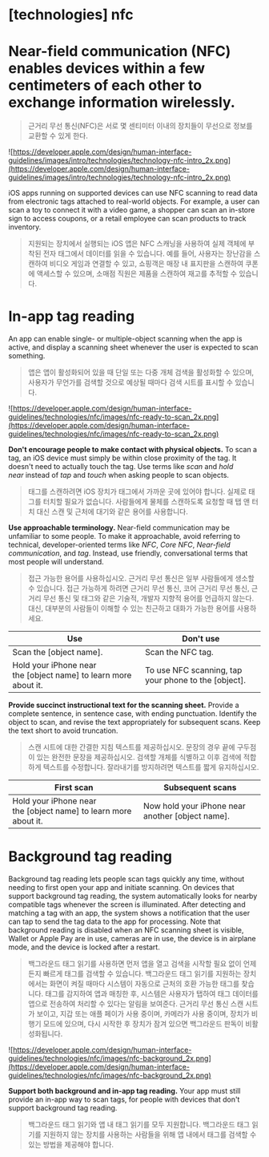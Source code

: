 # **[technologies] nfc**

# Near-field communication (NFC) enables devices within a few centimeters of each other to exchange information wirelessly.
> 근거리 무선 통신(NFC)은 서로 몇 센티미터 이내의 장치들이 무선으로 정보를 교환할 수 있게 한다.
>




![https://developer.apple.com/design/human-interface-guidelines/images/intro/technologies/technology-nfc-intro_2x.png](https://developer.apple.com/design/human-interface-guidelines/images/intro/technologies/technology-nfc-intro_2x.png)

iOS apps running on supported devices can use NFC scanning to read data from electronic tags attached to real-world objects. For example, a user can scan a toy to connect it with a video game, a shopper can scan an in-store sign to access coupons, or a retail employee can scan products to track inventory.
> 지원되는 장치에서 실행되는 iOS 앱은 NFC 스캐닝을 사용하여 실제 객체에 부착된 전자 태그에서 데이터를 읽을 수 있습니다. 예를 들어, 사용자는 장난감을 스캔하여 비디오 게임과 연결할 수 있고, 쇼핑객은 매장 내 표지판을 스캔하여 쿠폰에 액세스할 수 있으며, 소매점 직원은 제품을 스캔하여 재고를 추적할 수 있습니다.
>




# **In-app tag reading**

An app can enable single- or multiple-object scanning when the app is active, and display a scanning sheet whenever the user is expected to scan something.
> 앱은 앱이 활성화되어 있을 때 단일 또는 다중 개체 검색을 활성화할 수 있으며, 사용자가 무언가를 검색할 것으로 예상될 때마다 검색 시트를 표시할 수 있습니다.
>




![https://developer.apple.com/design/human-interface-guidelines/technologies/nfc/images/nfc-ready-to-scan_2x.png](https://developer.apple.com/design/human-interface-guidelines/technologies/nfc/images/nfc-ready-to-scan_2x.png)

**Don't encourage people to make contact with physical objects.** To scan a tag, an iOS device must simply be within close proximity of the tag. It doesn't need to actually touch the tag. Use terms like *scan* and *hold near* instead of *tap* and *touch* when asking people to scan objects.
> 태그를 스캔하려면 iOS 장치가 태그에서 가까운 곳에 있어야 합니다. 실제로 태그를 터치할 필요가 없습니다. 사람들에게 물체를 스캔하도록 요청할 때 탭 앤 터치 대신 스캔 및 근처에 대기와 같은 용어를 사용합니다.
>




**Use approachable terminology.** Near-field communication may be unfamiliar to some people. To make it approachable, avoid referring to technical, developer-oriented terms like *NFC*, *Core NFC*, *Near-field communication*, and *tag*. Instead, use friendly, conversational terms that most people will understand.
> 접근 가능한 용어를 사용하십시오. 근거리 무선 통신은 일부 사람들에게 생소할 수 있습니다. 접근 가능하게 하려면 근거리 무선 통신, 코어 근거리 무선 통신, 근거리 무선 통신 및 태그와 같은 기술적, 개발자 지향적 용어를 언급하지 않는다. 대신, 대부분의 사람들이 이해할 수 있는 친근하고 대화가 가능한 용어를 사용하세요.
>




| Use | Don't use |
| --- | --- |
| Scan the [object name]. | Scan the NFC tag. |
| Hold your iPhone near the [object name] to learn more about it. | To use NFC scanning, tap your phone to the [object]. |

**Provide succinct instructional text for the scanning sheet.** Provide a complete sentence, in sentence case, with ending punctuation. Identify the object to scan, and revise the text appropriately for subsequent scans. Keep the text short to avoid truncation.
> 스캔 시트에 대한 간결한 지침 텍스트를 제공하십시오. 문장의 경우 끝에 구두점이 있는 완전한 문장을 제공하십시오. 검색할 개체를 식별하고 이후 검색에 적합하게 텍스트를 수정합니다. 잘라내기를 방지하려면 텍스트를 짧게 유지하십시오.
>




| First scan | Subsequent scans |
| --- | --- |
| Hold your iPhone near the [object name] to learn more about it. | Now hold your iPhone near another [object name]. |

# **Background tag reading**

Background tag reading lets people scan tags quickly any time, without needing to first open your app and initiate scanning. On devices that support background tag reading, the system automatically looks for nearby compatible tags whenever the screen is illuminated. After detecting and matching a tag with an app, the system shows a notification that the user can tap to send the tag data to the app for processing. Note that background reading is disabled when an NFC scanning sheet is visible, Wallet or Apple Pay are in use, cameras are in use, the device is in airplane mode, and the device is locked after a restart.
> 백그라운드 태그 읽기를 사용하면 먼저 앱을 열고 검색을 시작할 필요 없이 언제든지 빠르게 태그를 검색할 수 있습니다. 백그라운드 태그 읽기를 지원하는 장치에서는 화면이 켜질 때마다 시스템이 자동으로 근처의 호환 가능한 태그를 찾습니다. 태그를 감지하여 앱과 매칭한 후, 시스템은 사용자가 탭하여 태그 데이터를 앱으로 전송하여 처리할 수 있다는 알림을 보여준다. 근거리 무선 통신 스캔 시트가 보이고, 지갑 또는 애플 페이가 사용 중이며, 카메라가 사용 중이며, 장치가 비행기 모드에 있으며, 다시 시작한 후 장치가 잠겨 있으면 백그라운드 판독이 비활성화됩니다.
>




![https://developer.apple.com/design/human-interface-guidelines/technologies/nfc/images/nfc-background_2x.png](https://developer.apple.com/design/human-interface-guidelines/technologies/nfc/images/nfc-background_2x.png)

**Support both background and in-app tag reading.** Your app must still provide an in-app way to scan tags, for people with devices that don't support background tag reading.
> 백그라운드 태그 읽기와 앱 내 태그 읽기를 모두 지원합니다. 백그라운드 태그 읽기를 지원하지 않는 장치를 사용하는 사람들을 위해 앱 내에서 태그를 검색할 수 있는 방법을 제공해야 합니다.
>



